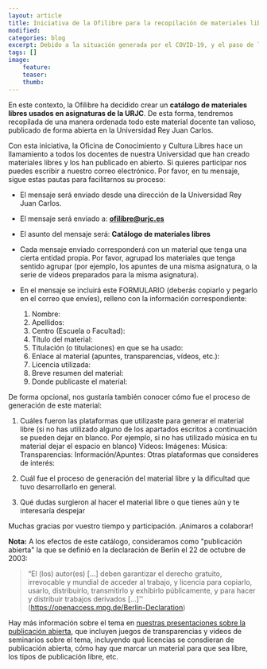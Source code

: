 ```yaml
---
layout: article
title: Iniciativa de la Ofilibre para la recopilación de materiales libres de la URJC
modified:
categories: blog
excerpt: Debido a la situación generada por el COVID-19, y el paso de las clases de la Universidad a modo "a distancia", durante estos meses se han desarrollado muchos materiales docentes. En el proceso, hay muchos profesores que han querido aprovechar la oportunidad para publicarlos como materiales docentes libres, que podrían estar interesados en hacerlo en breve, o que tienen planeado hacerlo de cara al curso que viene. 
tags: []
image:
    feature: 
    teaser: 
    thumb: 
---
```


En este contexto, la Ofilibre ha decidido crear un **catálogo de materiales libres usados en asignaturas de la URJC**. De esta forma, tendremos recopilada de una manera ordenada todo este material docente tan valioso, publicado de forma abierta en la Universidad Rey Juan Carlos.

Con esta iniciativa, la Oficina de Conocimiento y Cultura Libres hace un llamamiento a todos los docentes de nuestra Universidad que han creado materiales libres y los han publicado en abierto. Si quieres participar nos puedes escribir a nuestro correo electrónico. Por favor, en tu mensaje, sigue estas pautas para facilitarnos su proceso:

- El mensaje será enviado desde una dirección de la Universidad Rey Juan Carlos. 
- El mensaje será enviado a: **[ofilibre@urjc.es](mailto:ofilibre@urjc.es)**
- El asunto del mensaje será: **Catálogo de materiales libres**
- Cada mensaje enviado corresponderá con un material que tenga una cierta entidad propia. Por favor, agrupad los materiales que tenga sentido agrupar (por ejemplo, los apuntes de una misma asignatura, o la serie de videos preparados para la misma asignatura). 
- En el mensaje se incluirá este FORMULARIO (deberás copiarlo y pegarlo en el correo que envíes), relleno con la información correspondiente:

    1. Nombre:
    2. Apellidos:
    3. Centro (Escuela o Facultad):
    4. Título del material:
    5. Titulación (o titulaciones) en que se ha usado:
    6. Enlace al material (apuntes, transparencias, vídeos, etc.):
    7. Licencia utilizada:
    8. Breve resumen del material:
    9. Donde publicaste el material:

De forma opcional, nos gustaría también conocer cómo fue el proceso de generación de este material:

1. Cuáles fueron las plataformas que utilizaste para generar el material libre (si no has utilizado alguno de los apartados escritos a continuación se pueden dejar en blanco. Por ejemplo, si no has utilizado música en tu material dejar el espacio en blanco)
Vídeos:
Imágenes:
Música:
Transparencias:
Información/Apuntes:
Otras plataformas que consideres de interés:

2. Cuál fue el proceso de generación del material libre y la dificultad que tuvo desarrollarlo en general.

3. Qué dudas surgieron al hacer el material libre o que tienes aún y te interesaría despejar

Muchas gracias por vuestro tiempo y participación. ¡Animaros a colaborar!

**Nota:** A los efectos de este catálogo, consideramos como "publicación abierta" la que se definió en la declaración de Berlín el 22 de octubre de 2003:

> “El (los) autor(es) \[...\] deben garantizar el derecho gratuito, irrevocable y mundial de acceder al trabajo, y licencia para copiarlo, usarlo, distribuirlo, transmitirlo y exhibirlo públicamente, y para hacer y distribuir trabajos derivados \[…\]'' (https://openaccess.mpg.de/Berlin-Declaration)

Hay más información sobre el tema en [nuestras presentaciones sobre la publicación abierta](https://ofilibre.gitlab.io/pres/publicacion-abierta), que incluyen juegos de transparencias y videos de seminarios sobre el tema, incluyendo qué licencias se consdieran de publicación abierta, cómo hay que marcar un material para que sea libre, los tipos de publicación libre, etc.
